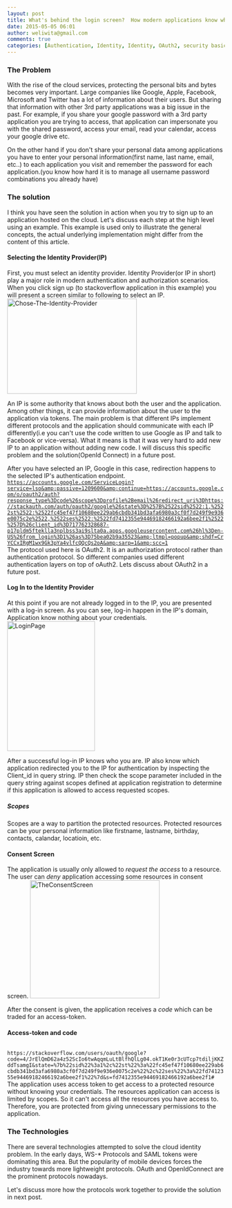 ```yaml
---
layout: post
title: What's behind the login screen?  How modern applications know who you are and what you allow it to do.
date: 2015-05-05 06:01
author: weliwita@gmail.com
comments: true
categories: [Authentication, Identity, Identity, OAuth2, security basics]
---
```

<h3>The Problem</h3>
With the rise of the cloud services, protecting the personal bits and bytes becomes very important. Large companies like Google, Apple, Facebook, Microsoft and Twitter has a lot of information about their users. But sharing that information with other 3rd party applications was a big issue in the past. For example, if you share your google password with a 3rd party application you are trying to access, that application can impersonate you with the shared password, access your email, read your calendar, access your google drive etc.

On the other hand if you don't share your personal data among applications you have to enter your personal information(first name, last name, email, etc..) to each application you visit and remember the password for each application.(you know how hard it is to manage all username password combinations you already have)
<h3>The solution</h3>
I think you have seen the solution in action when you try to sign up to an application hosted on the cloud. Let's discuss each step at the high level using an example. This example is used only to illustrate the general concepts, the actual underlying implementation might differ from the content of this article.
<h4>Selecting the Identity Provider(IP)</h4>
First, you must select an identity provider. Identity Provider(or IP in short) play a major role in modern authentication and authorization scenarios.
When you click sign up (to stackoverflow application in this example) you will present a screen similar to following to select an IP.
<a href="https://blog-curlybraces.rhcloud.com/wp-content/uploads/2016/03/Chose-The-Identity-Provider.png" rel="attachment wp-att-230"><img src="https://blog-curlybraces.rhcloud.com/wp-content/uploads/2016/03/Chose-The-Identity-Provider-300x220.png" alt="Chose-The-Identity-Provider" width="300" height="220" class="alignnone size-medium wp-image-230" /></a>

An IP is some authority that knows about both the user and the application. Among other things, it can provide information about the user to the application via tokens. The main problem is that different IPs implement different protocols and the application should communicate with each IP differently(i.e you can't use the code written to use Google as IP and talk to Facebook or vice-versa). What it means is that it was very hard to add new IP to an application without adding new code. I will discuss this specific problem and the solution(OpenId Connect) in a future post.

After you have selected an IP, Google in this case, redirection happens to the selected IP's authentication endpoint.
<code>
https://accounts.google.com/ServiceLogin?service=lso&amp;passive=1209600&amp;continue=https://accounts.google.com/o/oauth2/auth?response_type%3Dcode%26scope%3Dprofile%2Bemail%26redirect_uri%3Dhttps://stackauth.com/auth/oauth2/google%26state%3D%257B%2522sid%2522:1,%2522st%2522:%2522fc45ef47f10680ee229ab6cbdb341bd3afa6980a3cf0f7d249f9e936e0075c2e%2522,%2522ses%2522:%2522fd7412355e94469182466192a6bee2f1%2522%257D%26client_id%3D717762328687-p17pldm5fteklla3nplbss3ai9slta0a.apps.googleusercontent.com%26hl%3Den-US%26from_login%3D1%26as%3D75bea02b9a35523&amp;ltmpl=popup&amp;shdf=CrYCCxIRgM1wx9Gk3pYa4vlfcQQcQs2oA&amp;sarp=1&amp;scc=1
</code>
The protocol used here is OAuth2. It is an authorization protocol rather than authentication protocol. So different companies used different authentication layers on top of oAuth2. Lets discuss about OAuth2 in a future post.
<h4>Log In to the Identity Provider</h4>
At this point if you are not already logged in to the IP, you are presented with a log-in screen. As you can see, log-in happen in the IP's domain, Application know nothing about your credentials.
<a href="https://blog-curlybraces.rhcloud.com/wp-content/uploads/2016/03/LoginPage.png" rel="attachment wp-att-233"><img src="https://blog-curlybraces.rhcloud.com/wp-content/uploads/2016/03/LoginPage-203x300.png" alt="LoginPage" width="203" height="300" class="alignnone size-medium wp-image-233" /></a>

After a successful log-in IP knows who you are. IP also know which application redirected you to the IP for authentication by inspecting the Client_id in query string. IP then check the scope parameter included in the query string against scopes defined at application registration to determine if this application is allowed to access requested scopes.
<h5>Scopes</h5>
Scopes are a way to partition the protected resources. Protected resources can be your personal information like firstname, lastname, birthday, contacts, calandar, locatioin, etc.
<h4>Consent Screen</h4>
The application is usually only allowed to <em>request the access</em> to a resource. The user can <em>deny</em> application accessing some resources in consent screen.
<a href="https://blog-curlybraces.rhcloud.com/wp-content/uploads/2016/03/TheConsentScreen.png" rel="attachment wp-att-236"><img src="https://blog-curlybraces.rhcloud.com/wp-content/uploads/2016/03/TheConsentScreen-300x273.png" alt="TheConsentScreen" width="300" height="273" class="alignnone size-medium wp-image-236" /></a>

After the consent is given, the application receives a <em>code</em> which can be traded for an access-token.
<h4>Access-token and code</h4>
<code>
https://stackoverflow.com/users/oauth/google?code=4/JrElQmD62a4z52ScIo6twAqqmLuLtBlfhQlLg04.okT1Ke0r3cUTcp7tdiljKKZddTsamgI&amp;state=%7b%22sid%22%3a1%2c%22st%22%3a%22fc45ef47f10680ee229ab6cbdb341bd3afa6980a3cf0f7d249f9e936e0075c2e%22%2c%22ses%22%3a%22fd7412355e94469182466192a6bee2f1%22%7d&amp;s=fd7412355e94469182466192a6bee2f1#
</code>
The application uses access token to get access to a protected resource without knowing your credentials. The resources application can access is limited by scopes. So it can't access all the resources you have access to. Therefore, you are protected from giving unnecessary permissions to the application.
<h3>The Technologies</h3>
There are several technologies attempted to solve the cloud identity problem.
In the early days, WS-* Protocols and SAML tokens were dominating this area. But the popularity of mobile devices forces the industry towards more lightweight protocols. OAuth and OpenIdConnect are the prominent protocols nowadays.

Let's discuss more how the protocols work together to provide the solution in next post.

